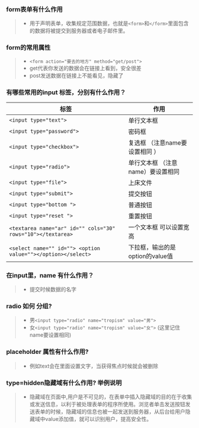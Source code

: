 
### form表单有什么作用
> - 用于声明表单，收集规定范围数据，也就是```<form>```和```</form>```里面包含的数据将被提交到服务器或者电子邮件里。

### form的常用属性
>- ```<form action="要去的地方" method="get/post">```
> - get代表你发送的数据会在链接上看到，安全很差
> - post发送数据在链接上不能看见，隐藏了

### 有哪些常用的input 标签，分别有什么作用？
|标签|作用|
-|-
|```<input type="text">```|单行文本框|
|```<input type="password">```|密码框|
|```<input type="checkbox">```|复选框 （注意name要设置相同 ）|
|```<input type="radio">```|单行文本框 （注意name）要设置相同|
|```<input type="file">```|上床文件|
|```<input type="submit">```|提交按钮|
|```<input type="bottom ">```|普通按钮|
|```<input type="reset ">```|重置按钮|
|```<textarea name="ar" id="" cols="30" rows="10"></textarea>```|一个文本框 可以设置宽高|
|```<select name="" id=""> <option value=""></option></select>```|下拉框，输出的是option的value值|

### 在input里，name 有什么作用？
> - 提交时候数据的名字

### radio 如何 分组?
> - 男```<input type="radio" name="tropism" value="男">```
> - 女```<input type="radio" name="tropism" value="女">```
(这里记住name要设置相同)

### placeholder 属性有什么作用?
> - 例如text会在里面设置文字，当获得焦点时候就会被删除

### type=hidden隐藏域有什么作用? 举例说明
 > - 隐藏域在页面中,用户是不可见的，在表单中插入隐藏域的目的在于收集或发送信息，以利于被处理表单的程序所使用。浏览者单击发送按钮发送表单的时候，隐藏域的信息也被一起发送到服务器，从后台给用户隐藏域中value添加值，就可以识别用户，提高安全性。
